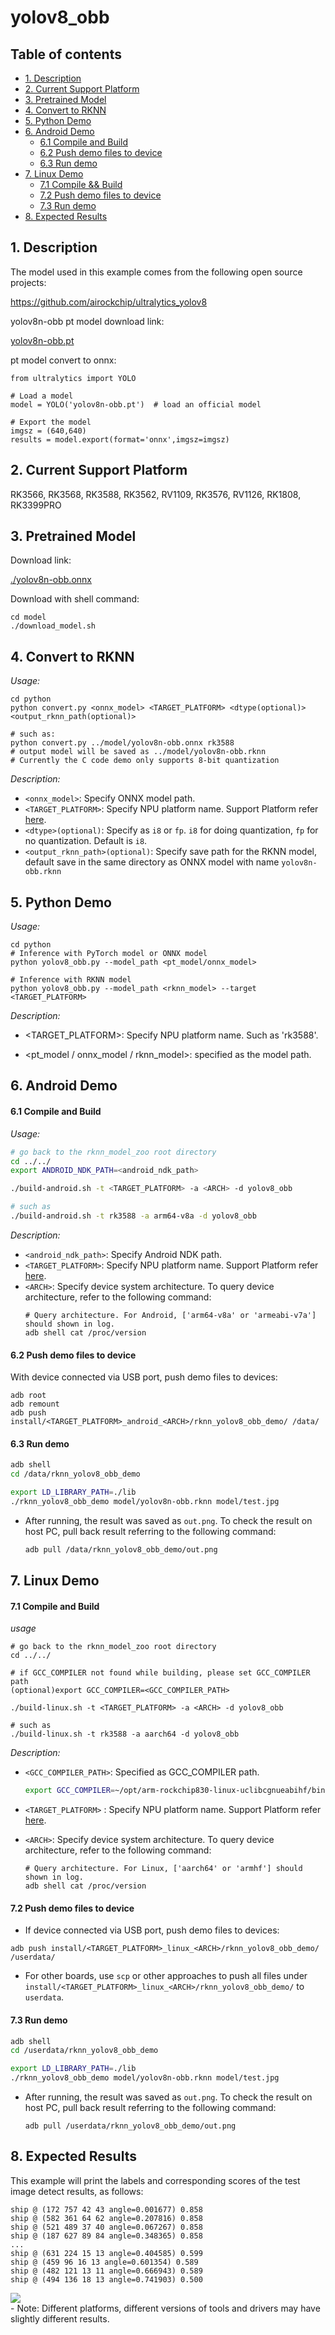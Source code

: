 # yolov8_obb

## Table of contents

- [1. Description](#1-description)
- [2. Current Support Platform](#2-current-support-platform)
- [3. Pretrained Model](#3-pretrained-model)
- [4. Convert to RKNN](#4-convert-to-rknn)
- [5. Python Demo](#5-python-demo)
- [6. Android Demo](#6-android-demo)
  - [6.1 Compile and Build](#61-compile-and-build)
  - [6.2 Push demo files to device](#62-push-demo-files-to-device)
  - [6.3 Run demo](#63-run-demo)
- [7. Linux Demo](#7-linux-demo)
  - [7.1 Compile \&\& Build](#71-compile-and-build)
  - [7.2 Push demo files to device](#72-push-demo-files-to-device)
  - [7.3 Run demo](#73-run-demo)
- [8. Expected Results](#8-expected-results)



## 1. Description

The model used in this example comes from the following open source projects:  

https://github.com/airockchip/ultralytics_yolov8


yolov8n-obb pt model download link: 

[yolov8n-obb.pt](https://github.com/ultralytics/assets/releases/download/v8.2.0/yolov8n-obb.pt)

pt model convert to onnx:
```
from ultralytics import YOLO

# Load a model
model = YOLO('yolov8n-obb.pt')  # load an official model

# Export the model
imgsz = (640,640)
results = model.export(format='onnx',imgsz=imgsz)
```

## 2. Current Support Platform

RK3566, RK3568, RK3588, RK3562, RV1109, RK3576, RV1126, RK1808, RK3399PRO



## 3. Pretrained Model

Download link: 

[./yolov8n-obb.onnx](https://ftrg.zbox.filez.com/v2/delivery/data/95f00b0fc900458ba134f8b180b3f7a1/examples/yolov8_obb/yolov8n-obb.onnx)

Download with shell command:

```
cd model
./download_model.sh
```



## 4. Convert to RKNN

*Usage:*

```shell
cd python
python convert.py <onnx_model> <TARGET_PLATFORM> <dtype(optional)> <output_rknn_path(optional)>

# such as: 
python convert.py ../model/yolov8n-obb.onnx rk3588
# output model will be saved as ../model/yolov8n-obb.rknn
# Currently the C code demo only supports 8-bit quantization
```

*Description:*

- `<onnx_model>`: Specify ONNX model path.
- `<TARGET_PLATFORM>`: Specify NPU platform name. Support Platform refer [here](#2-current-support-platform).
- `<dtype>(optional)`: Specify as `i8` or `fp`. `i8` for doing quantization, `fp` for no quantization. Default is `i8`.
- `<output_rknn_path>(optional)`: Specify save path for the RKNN model, default save in the same directory as ONNX model with name `yolov8n-obb.rknn`



## 5. Python Demo

*Usage:*

```shell
cd python
# Inference with PyTorch model or ONNX model
python yolov8_obb.py --model_path <pt_model/onnx_model>

# Inference with RKNN model
python yolov8_obb.py --model_path <rknn_model> --target <TARGET_PLATFORM>
```
*Description:*
- <TARGET_PLATFORM>: Specify NPU platform name. Such as 'rk3588'.

- <pt_model / onnx_model / rknn_model>: specified as the model path.



## 6. Android Demo

#### 6.1 Compile and Build

*Usage:*

```sh
# go back to the rknn_model_zoo root directory
cd ../../
export ANDROID_NDK_PATH=<android_ndk_path>

./build-android.sh -t <TARGET_PLATFORM> -a <ARCH> -d yolov8_obb

# such as 
./build-android.sh -t rk3588 -a arm64-v8a -d yolov8_obb
```

*Description:*
- `<android_ndk_path>`: Specify Android NDK path.
- `<TARGET_PLATFORM>`: Specify NPU platform name. Support Platform refer [here](#2-current-support-platform).
- `<ARCH>`: Specify device system architecture. To query device architecture, refer to the following command:
	```shell
	# Query architecture. For Android, ['arm64-v8a' or 'armeabi-v7a'] should shown in log.
	adb shell cat /proc/version
	```

#### 6.2 Push demo files to device

With device connected via USB port, push demo files to devices:

```shell
adb root
adb remount
adb push install/<TARGET_PLATFORM>_android_<ARCH>/rknn_yolov8_obb_demo/ /data/
```

#### 6.3 Run demo

```sh
adb shell
cd /data/rknn_yolov8_obb_demo

export LD_LIBRARY_PATH=./lib
./rknn_yolov8_obb_demo model/yolov8n-obb.rknn model/test.jpg
```

- After running, the result was saved as `out.png`. To check the result on host PC, pull back result referring to the following command: 

  ```sh
  adb pull /data/rknn_yolov8_obb_demo/out.png
  ```



## 7. Linux Demo

#### 7.1 Compile and Build

*usage*

```shell
# go back to the rknn_model_zoo root directory
cd ../../

# if GCC_COMPILER not found while building, please set GCC_COMPILER path
(optional)export GCC_COMPILER=<GCC_COMPILER_PATH>

./build-linux.sh -t <TARGET_PLATFORM> -a <ARCH> -d yolov8_obb

# such as 
./build-linux.sh -t rk3588 -a aarch64 -d yolov8_obb
```

*Description:*

- `<GCC_COMPILER_PATH>`: Specified as GCC_COMPILER path.
    ```sh
    export GCC_COMPILER=~/opt/arm-rockchip830-linux-uclibcgnueabihf/bin/arm-rockchip830-linux-uclibcgnueabihf
    ```
- `<TARGET_PLATFORM>` : Specify NPU platform name. Support Platform refer [here](#2-current-support-platform).
- `<ARCH>`: Specify device system architecture. To query device architecture, refer to the following command: 
  
  ```shell
  # Query architecture. For Linux, ['aarch64' or 'armhf'] should shown in log.
  adb shell cat /proc/version
  ```

#### 7.2 Push demo files to device

- If device connected via USB port, push demo files to devices:

```shell
adb push install/<TARGET_PLATFORM>_linux_<ARCH>/rknn_yolov8_obb_demo/ /userdata/
```

- For other boards, use `scp` or other approaches to push all files under `install/<TARGET_PLATFORM>_linux_<ARCH>/rknn_yolov8_obb_demo/` to `userdata`.

#### 7.3 Run demo

```sh
adb shell
cd /userdata/rknn_yolov8_obb_demo

export LD_LIBRARY_PATH=./lib
./rknn_yolov8_obb_demo model/yolov8n-obb.rknn model/test.jpg
```

- After running, the result was saved as `out.png`. To check the result on host PC, pull back result referring to the following command: 

  ```
  adb pull /userdata/rknn_yolov8_obb_demo/out.png
  ```



## 8. Expected Results

This example will print the labels and corresponding scores of the test image detect results, as follows:
```
ship @ (172 757 42 43 angle=0.001677) 0.858
ship @ (582 361 64 62 angle=0.207816) 0.858
ship @ (521 489 37 40 angle=0.067267) 0.858
ship @ (187 627 89 84 angle=0.348365) 0.858
...
ship @ (631 224 15 13 angle=0.404585) 0.599
ship @ (459 96 16 13 angle=0.601354) 0.589
ship @ (482 121 13 11 angle=0.666943) 0.589
ship @ (494 136 18 13 angle=0.741903) 0.500

```
<img src="python/result.jpg">

<br>
- Note: Different platforms, different versions of tools and drivers may have slightly different results.

